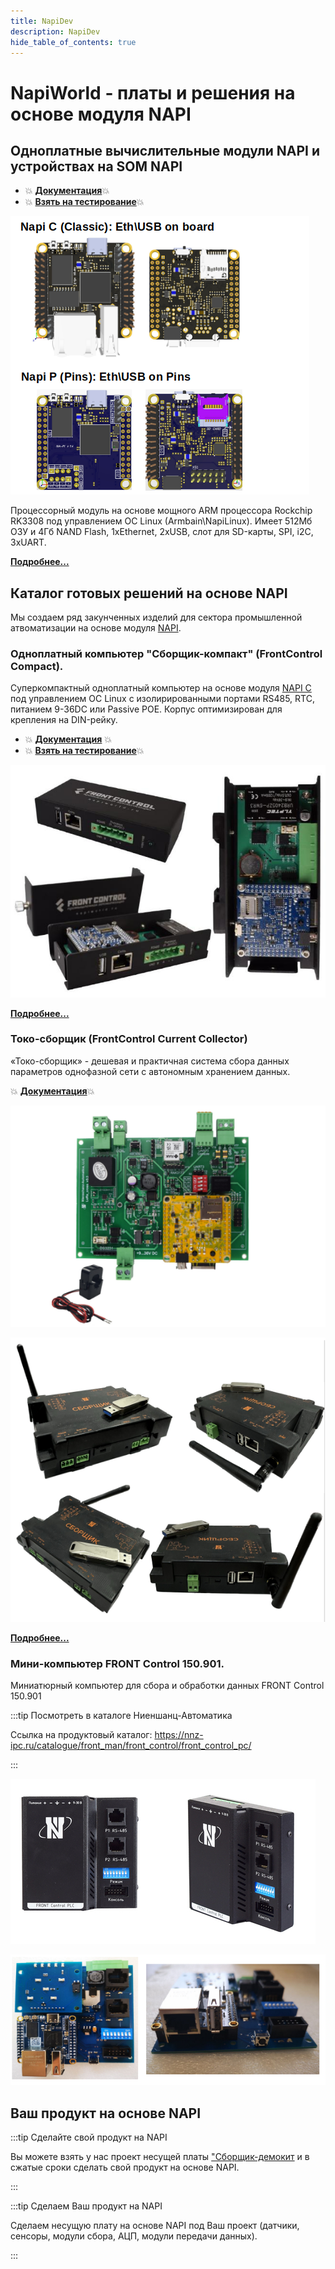 ```yaml
---
title: NapiDev
description: NapiDev
hide_table_of_contents: true
---
```


# NapiWorld - платы и решения на основе модуля NAPI

## Одноплатные вычислительные модули NAPI и устройствах на SOM NAPI

- :boom: **[Документация](/docs/napi-intro)**:boom:
- :boom: **[Взять на тестирование](../../docs/demokits/getontest-demokit2)**:boom:

![Napi front view](../../static/img/napi-som/napi12.png)

Процессорный модуль на основе мощного ARM процессора Rockchip RK3308 под управлением ОС Linux (Armbain\NapiLinux). Имеет 512Мб ОЗУ и 4Гб NAND Flash, 1хEthernet, 2xUSB, слот для SD-карты, SPI, i2C, 3хUART.

**[Подробнее...](/docs/napi-intro)**


## Каталог готовых решений на основе NAPI

Мы создаем ряд закунченных изделий для сектора промышленной атвоматизации на основе модуля [NAPI](../../docs/napi-intro).

### Одноплатный компьютер "Сборщик-компакт" (FrontControl Compact).

Суперкомпактный одноплатный компьютер на основе модуля [NAPI C](../../docs/napi-intro) под управлением ОС Linux с изолирированными портами RS485, RTC, питанием 9-36DC или Passive POE. Корпус оптимизирован для крепления на DIN-рейку. 

- :boom: **[Документация](/docs/computers/frontcontrol-compact/)** :boom:
- :boom: **[Взять на тестирование](../../docs/demokits/getontest-demokit1)**:boom:

![](../../docs/img-compact/balck4-allb.jpg)

**[Подробнее...](/docs/computers/frontcontrol-compact/)**

### Токо-сборщик (FrontControl Current Collector)

«Токо-сборщик» - дешевая и практичная система сбора данных параметров однофазной сети с автономным хранением данных.

:boom: **[Документация](/docs/special/frontcurrent/)**:boom:

![Napi front control](../../static/img/img-c/c6.png)

![Napi front control](../../static/img/img-c/c5.png)

**[Подробнее...](/docs/special/frontcurrent/)**

### Мини-компьютер FRONT Control 150.901.

Миниатюрный компьютер для сбора и обработки данных FRONT Control 150.901

:::tip Посмотреть в каталоге Ниеншанц-Автоматика

Ссылка на продуктовый каталог: https://nnz-ipc.ru/catalogue/front_man/front_control/front_control_pc/

:::


![Napi front control](../../static/img/img-c/n13.png)

![Napi front control](../../static/img/img-c/n45.png)


## Ваш продукт на основе NAPI

:::tip Сделайте свой продукт на NAPI

Вы можете взять у нас проект несущей платы ["Сборщик-демокит](../../docs/hidden/frontcontrol-demo) и в сжатые сроки сделать свой продукт на основе NAPI.

:::

:::tip Сделаем Ваш продукт на NAPI

Сделаем несущую плату на основе NAPI под Ваш проект (датчики, сенсоры, модули сбора, АЦП, модули передачи данных).

:::
